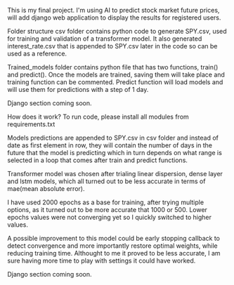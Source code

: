 This is my final project. I'm using AI to predict stock market future prices, will add django web application to display the results for registered users.


Folder structure
csv folder contains python code to generate SPY.csv, used for training and validation of a transformer model. It also generated interest_rate.csv that is appended to SPY.csv later in the code so can be used as a reference.

Trained_models folder contains python file that has two functions, train() and predict(). Once the models are trained, saving them will take place and training function can be commented. Predict function will load models and will use them for predictions with a step of 1 day.

Django section coming soon.


How does it work?
To run code, please install all modules from requirements.txt

Models predictions are appended to SPY.csv in csv folder and instead of date as first element in row, they will contain the number of days in the future that the model is predicting which in turn depends on what range is selected in a loop that comes after train and predict functions.

Transformer model was chosen after trialing linear dispersion, dense layer and lstm models, which all turned out to be less accurate in terms of mae(mean absolute error).

I have used 2000 epochs as a base for training, after trying multiple options, as it turned out to be more accurate that 1000 or 500. Lower epochs values were not converging yet so I quickly switched to higher values.

A possible improvement to this model could be early stopping callback to detect convergence and more importantly restore optimal weights, while reducing training time. Althought to me it proved to be less accurate, I am sure having more time to play with settings it could have worked.

Django section coming soon.
